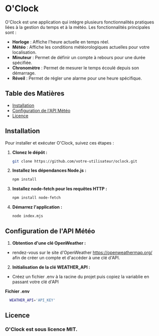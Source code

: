 # O'Clock

O'Clock est une application qui intègre plusieurs fonctionnalités pratiques liées à la gestion du temps et à la météo. Les fonctionnalités principales sont :

- **Horloge** : Affiche l'heure actuelle en temps réel.
- **Météo** : Affiche les conditions météorologiques actuelles pour votre localisation.
- **Minuteur** : Permet de définir un compte à rebours pour une durée spécifiée.
- **Chronomètre** : Permet de mesurer le temps écoulé depuis son démarrage.
- **Réveil** : Permet de régler une alarme pour une heure spécifique.

## Table des Matières

- [Installation](#installation)
- [Configuration de l'API Météo](#configuration-de-lapi-météo)
- [Licence](#licence)

## Installation

Pour installer et exécuter O'Clock, suivez ces étapes :

1. **Clonez le dépôt :**

   ```bash
   git clone https://github.com/votre-utilisateur/oclock.git
   ```

2. **Installez les dépendances Node.js :**

   ```bash
   npm install
   ```

3. **Installez node-fetch pour les requêtes HTTP :**

   ```bash
   npm install node-fetch
   ```

4. **Démarrez l'application :**

   ```bash
   node index.mjs
   ```

## Configuration de l'API Météo

1. **Obtention d'une clé OpenWeather :**

- rendez-vous sur le site d'OpenWeather https://openweathermap.org/ afin de créer un compte et d'accéder à une clé d'API.

2. **Initialisation de la clé WEATHER_API :**

- Créez un fichier .env à la racine du projet puis copiez la variablie en passant votre clé d'API

**Fichier .env**

```bash
  WEATHER_API='API_KEY'
```

## Licence

### O'Clock est sous licence MIT.
